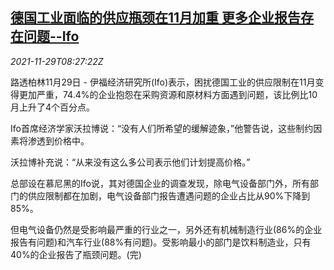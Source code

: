 <!--1638174662000-->
[德国工业面临的供应瓶颈在11月加重 更多企业报告存在问题--Ifo](https://cn.reuters.com/article/ifo-germany-industry-supply-1129-idCNKBS2IE0JU)
------

<div><i>2021-11-29T08:27:22Z</i></div><p>路透柏林11月29日 - 伊福经济研究所(Ifo)表示，困扰德国工业的供应限制在11月变得更加严重，74.4%的企业抱怨在采购资源和原材料方面遇到问题，该比例比10月上升了4个百分点。</p><p>Ifo首席经济学家沃拉博说：“没有人们所希望的缓解迹象，”他警告说，这些制约因素将渗透到价格中。</p><p>沃拉博补充说：“从来没有这么多公司表示他们计划提高价格。”</p><p>总部设在慕尼黑的Ifo说，其对德国企业的调查发现，除电气设备部门外，所有部门的供应限制都在加剧，电气设备部门报告遭遇问题的企业占比从90%下降到85%。</p><p>但电气设备仍然是受影响最严重的行业之一，另外还有机械制造行业(86%的企业报告有问题)和汽车行业(88%有问题)。受影响最小的部门是饮料制造业，只有40%的企业报告了瓶颈问题。(完)</p>
